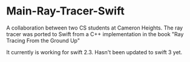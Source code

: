 # Main-Ray-Tracer-Swift
A collaboration between two CS students at Cameron Heights. The ray tracer was ported to Swift from a C++ implementation in the book "Ray Tracing From the Ground Up"

It currently is working for swift 2.3. Hasn't been updated to swift 3 yet.
